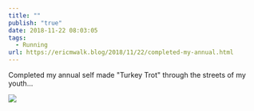 ```yaml
---
title: ""
publish: "true"
date: 2018-11-22 08:03:05
tags:
  - Running
url: https://ericmwalk.blog/2018/11/22/completed-my-annual.html
---
```

Completed my annual self made "Turkey Trot" through the streets of my youth...

![](https://ericmwalk.blog/uploads/2022/685981faf6.jpg)